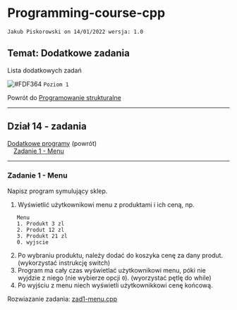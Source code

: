 # Programming-course-cpp

`Jakub Piskorowski on 14/01/2022 wersja: 1.0`

## Temat: Dodatkowe zadania

Lista dodatkowych zadań

![#FDF364](https://via.placeholder.com/15/FDF364/000000?text=+) `Poziom 1`

Powrót do [Programowanie strukturalne](/1-programowanie-strukturalne/README.md)

---

## Dział 14 - zadania

[Dodatkowe programy](/1-programowanie-strukturalne/1-4-dodatkowe/README.md) (powrót) \
&emsp;[Zadanie 1 - Menu](#zadanie-1---menu)

---

### Zadanie 1 - Menu

Napisz program symulujący sklep.

1. Wyświetlić użytkownikowi menu z produktami i ich ceną, np.

```text
   Menu
   1. Produkt 3 zl
   2. Produt 12 zl
   3. Produkt 21 zl
   0. wyjscie
```

2. Po wybraniu produktu, należy dodać do koszyka cenę za dany produt. (wykorzystać instrukcję switch)
3. Program ma cały czas wyświetlać użytkownikowi menu, póki nie wyjdzie z niego (nie wybierze opcji ``0``). (wyorzystać pętlę do while)
4. Po wyjściu z menu niech wyświetli użytkownikkowi cenę końcową.

Rozwiazanie zadania: [zad1-menu.cpp](zad1-menu.cpp)
